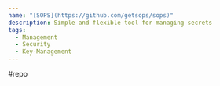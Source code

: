 ```yaml
---
name: "[SOPS](https://github.com/getsops/sops)"
description: Simple and flexible tool for managing secrets
tags:
  - Management
  - Security
  - Key-Management
---
```

#repo